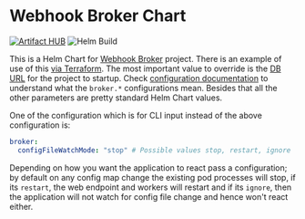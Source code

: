 # Webhook Broker Chart

[![Artifact HUB](https://img.shields.io/endpoint?url=https://artifacthub.io/badge/repository/imytech)](https://artifacthub.io/packages/search?repo=imytech) ![Helm Build](https://github.com/newscred/webhook-broker/workflows/Helm%20Build/badge.svg)

This is a Helm Chart for [Webhook Broker](https://github.com/newscred/webhook-broker) project. There is an example of use of this [via Terraform](https://github.com/imyousuf/terraform-aws-webhook-broker/blob/9e199c5c47d1f6c0f54d8becad453edc88c72e93/modules/w7b6/main.tf#L88). The most important value to override is the [DB URL](https://github.com/imyousuf/terraform-aws-webhook-broker/blob/9e199c5c47d1f6c0f54d8becad453edc88c72e93/modules/w7b6/conf/webhook-broker-values.yml#L2) for the project to startup. Check [configuration documentation](https://github.com/newscred/webhook-broker/tree/main/docs/configuration.md) to understand what the `broker.*` configurations mean. Besides that all the other parameters are pretty standard Helm Chart values.

One of the configuration which is for CLI input instead of the above configuration is:

```yaml
broker:
  configFileWatchMode: "stop" # Possible values stop, restart, ignore
```

Depending on how you want the application to react pass a configuration; by default on any config map change the existing pod processes will stop, if its `restart`, the web endpoint and workers will restart and if its `ignore`, then the application will not watch for config file change and hence won't react either.
